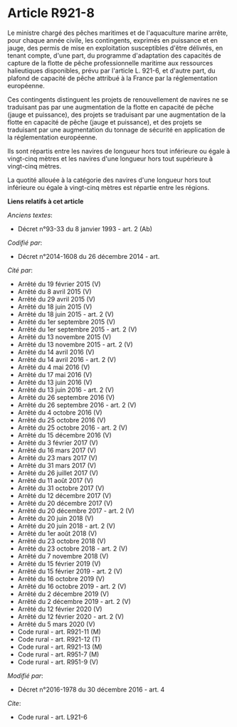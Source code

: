 # Article R921-8

Le ministre chargé des pêches maritimes et de l'aquaculture marine arrête, pour chaque année civile, les contingents,
exprimés en puissance et en jauge, des permis de mise en exploitation susceptibles d'être délivrés, en tenant compte, d'une
part, du programme d'adaptation des capacités de capture de la flotte de pêche professionnelle maritime aux ressources
halieutiques disponibles, prévu par l'article L. 921-6, et d'autre part, du plafond de capacité de pêche attribué à la France
par la réglementation européenne.

Ces contingents distinguent les projets de renouvellement de navires ne se traduisant pas par une augmentation de la flotte
en capacité de  pêche (jauge et puissance), des projets se traduisant par une  augmentation de la flotte en capacité de pêche
(jauge et puissance), et  des projets se traduisant par une augmentation du tonnage de sécurité en  application de la
réglementation européenne.

Ils sont répartis entre  les navires de longueur hors tout inférieure ou égale à vingt-cinq  mètres et les navires d'une
longueur hors tout supérieure à vingt-cinq  mètres. 

La quotité allouée à la catégorie des navires d'une longueur hors tout inférieure ou égale à vingt-cinq mètres est répartie
entre les régions.

**Liens relatifs à cet article**

_Anciens textes_:

  - Décret n°93-33 du 8 janvier 1993 - art. 2 (Ab)

_Codifié par_:

  - Décret n°2014-1608 du 26 décembre 2014 - art.

_Cité par_:

  - Arrêté du 19 février 2015 (V)
  - Arrêté du 8 avril 2015 (V)
  - Arrêté du 29 avril 2015 (V)
  - Arrêté du 18 juin 2015 (V)
  - Arrêté du 18 juin 2015 - art. 2 (V)
  - Arrêté du 1er septembre 2015 (V)
  - Arrêté du 1er septembre 2015 - art. 2 (V)
  - Arrêté du 13 novembre 2015 (V)
  - Arrêté du 13 novembre 2015 - art. 2 (V)
  - Arrêté du 14 avril 2016 (V)
  - Arrêté du 14 avril 2016 - art. 2 (V)
  - Arrêté du 4 mai 2016 (V)
  - Arrêté du 17 mai 2016 (V)
  - Arrêté du 13 juin 2016 (V)
  - Arrêté du 13 juin 2016 - art. 2 (V)
  - Arrêté du 26 septembre 2016 (V)
  - Arrêté du 26 septembre 2016 - art. 2 (V)
  - Arrêté du 4 octobre 2016 (V)
  - Arrêté du 25 octobre 2016 (V)
  - Arrêté du 25 octobre 2016 - art. 2 (V)
  - Arrêté du 15 décembre 2016 (V)
  - Arrêté du 3 février 2017 (V)
  - Arrêté du 16 mars 2017 (V)
  - Arrêté du 23 mars 2017 (V)
  - Arrêté du 31 mars 2017 (V)
  - Arrêté du 26 juillet 2017 (V)
  - Arrêté du 11 août 2017 (V)
  - Arrêté du 31 octobre 2017 (V)
  - Arrêté du 12 décembre 2017 (V)
  - Arrêté du 20 décembre 2017 (V)
  - Arrêté du 20 décembre 2017 - art. 2 (V)
  - Arrêté du 20 juin 2018 (V)
  - Arrêté du 20 juin 2018 - art. 2 (V)
  - Arrêté du 1er août 2018 (V)
  - Arrêté du 23 octobre 2018 (V)
  - Arrêté du 23 octobre 2018 - art. 2 (V)
  - Arrêté du 7 novembre 2018 (V)
  - Arrêté du 15 février 2019 (V)
  - Arrêté du 15 février 2019 - art. 2 (V)
  - Arrêté du 16 octobre 2019 (V)
  - Arrêté du 16 octobre 2019 - art. 2 (V)
  - Arrêté du 2 décembre 2019 (V)
  - Arrêté du 2 décembre 2019 - art. 2 (V)
  - Arrêté du 12 février 2020 (V)
  - Arrêté du 12 février 2020 - art. 2 (V)
  - Arrêté du 5 mars 2020 (V)
  - Code rural - art. R921-11 (M)
  - Code rural - art. R921-12 (T)
  - Code rural - art. R921-13 (M)
  - Code rural - art. R951-7 (M)
  - Code rural - art. R951-9 (V)

_Modifié par_:

  - Décret n°2016-1978 du 30 décembre 2016 - art. 4

_Cite_:

  - Code rural - art. L921-6
